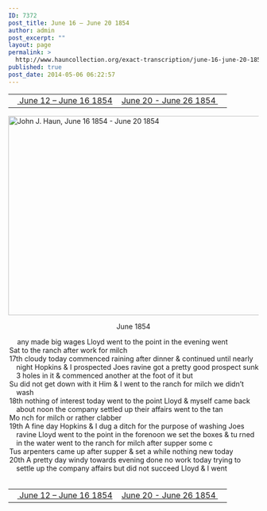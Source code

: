 ```yaml
---
ID: 7372
post_title: June 16 – June 20 1854
author: admin
post_excerpt: ""
layout: page
permalink: >
  http://www.hauncollection.org/exact-transcription/june-16-june-20-1854/
published: true
post_date: 2014-05-06 06:22:57
---
```

<table style="width: 100%;" align="center">
<tbody>
<tr>
<td width="50%"><a href="http://www.hauncollection.org/version-2/version-ii-series-i/june-12-june-16-1854/"><img src="https://lh3.googleusercontent.com/-EFJpxxNiPNw/VqgtWBCZrMI/AAAAAAAAAFU/WfY4lPFWWkg/s800-Ic42/Soeb-Plain-Arrows-8-10px.png" alt="" width="10" height="10" /> June 12 – June 16 1854</a></td>
<td style="text-align: right;"><a title="June 20 – June 26 1854" href="http://www.hauncollection.org/version-2/version-ii-series-i/june-20-june-26-1854/"> June 20 - June 26 1854 <img src="https://lh3.googleusercontent.com/-67k0cYlpXHw/VqgtWKz1MXI/AAAAAAAAAFU/k9PW_Piyurk/s800-Ic42/Soeb-Plain-Arrows-5-10px.png" alt="" width="10" height="10" /></a></td>
</tr>
</tbody>
</table>
<a href="http://www.hauncollection.org/wp-content/uploads/John Haun/JJH_037_June 16 1854 - June 20 1854.JPG" target="_blank" rel="noopener"><img class="alignnone wp-image-2267 size-large" src="http://www.hauncollection.org/wp-content/uploads/John Haun/JJH_037_June 16 1854 - June 20 1854-1024x682.jpg" alt="John J. Haun, June 16 1854 - June 20 1854" width="604" height="402" /></a>
<p style="text-align: center;">June 1854</p>

<div style="text-indent: -1em; padding-left: 16px;"><span style="color: #ffffff;">.</span>   any made big wages Lloyd went to the point in the evening went</div>
<div style="text-indent: -1em; padding-left: 16px;">Sat to the ranch after work for milch</div>
<div style="text-indent: -1em; padding-left: 16px;">17th cloudy today commenced raining after dinner &amp; continued until
nearly night Hopkins &amp; I prospected Joes ravine got a pretty good
prospect sunk 3 holes in it &amp; commenced another at the foot of it but</div>
<div style="text-indent: -1em; padding-left: 16px;">Su did not get down with it Him &amp; I went to the ranch for milch we didn’t wash</div>
<div style="text-indent: -1em; padding-left: 16px;">18th nothing of interest today went to the point Lloyd &amp; myself came
back about noon the company settled up their affairs went to the tan</div>
<div style="text-indent: -1em; padding-left: 16px;">Mo nch for milch or rather clabber</div>
<div style="text-indent: -1em; padding-left: 16px;">19th A fine day Hopkins &amp; I dug a ditch for the purpose of washing Joes
ravine Lloyd went to the point in the forenoon we set the boxes &amp; tu
rned in the water went to the ranch for milch after supper some c</div>
<div style="text-indent: -1em; padding-left: 16px;">Tus arpenters came up after supper &amp; set a while nothing new today</div>
<div style="text-indent: -1em; padding-left: 16px;">20th A pretty day windy towards evening done no work today trying to
settle up the company affairs but did not succeed Lloyd &amp; I went</div>
&nbsp;
<table style="width: 100%;" align="center">
<tbody>
<tr>
<td width="50%"><a href="http://www.hauncollection.org/version-2/version-ii-series-i/june-12-june-16-1854/"><img src="https://lh3.googleusercontent.com/-EFJpxxNiPNw/VqgtWBCZrMI/AAAAAAAAAFU/WfY4lPFWWkg/s800-Ic42/Soeb-Plain-Arrows-8-10px.png" alt="" width="10" height="10" /> June 12 – June 16 1854</a></td>
<td style="text-align: right;"><a title="June 20 – June 26 1854" href="http://www.hauncollection.org/version-2/version-ii-series-i/june-20-june-26-1854/"> June 20 - June 26 1854 <img src="https://lh3.googleusercontent.com/-67k0cYlpXHw/VqgtWKz1MXI/AAAAAAAAAFU/k9PW_Piyurk/s800-Ic42/Soeb-Plain-Arrows-5-10px.png" alt="" width="10" height="10" /></a></td>
</tr>
</tbody>
</table>